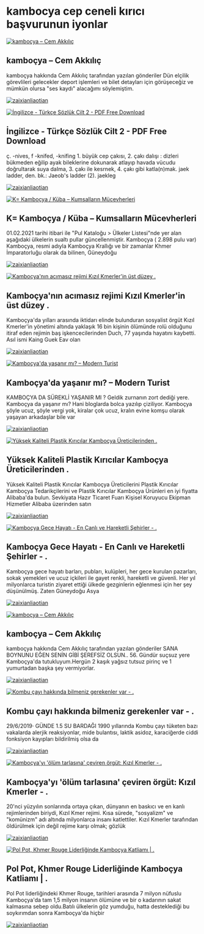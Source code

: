 # kambocya cep ceneli kırıcı başvurunun iyonlar
<a href="https://mnn.zoosnet.net/LR/Chatpre.aspx?id=MNN94995150&p=https://topgrinding.com/" target="_blank">![kamboçya – Cem Akkılıç](https://github.com/technlg/images/blob/main/43.jpg)</a>
## kamboçya – Cem Akkılıç
kamboçya hakkında Cem Akkılıç tarafından yazılan gönderiler Dün elçilik görevlileri gelecekler deport işlemleri ve bilet detayları için görüşeceğiz ve mümkün olursa "ses kaydı" alacağımı söylemiştim.
<a href="https://mnn.zoosnet.net/LR/Chatpre.aspx?id=MNN94995150&p=https://topgrinding.com/" target="_blank"><img src="https://github.com/technlg/images/raw/main/chat11.jpg" alt="zaixianliaotian"/></a><a href="//whatsapp.shibangsoft.com/WhatsApp.php" ><img src="https://github.com/technlg/images/raw/main/chat11.png" alt=""></a>
<a href="https://mnn.zoosnet.net/LR/Chatpre.aspx?id=MNN94995150&p=https://topgrinding.com/" target="_blank">![İngilizce - Türkçe Sözlük Cilt 2 - PDF Free Download](https://github.com/technlg/images/blob/main/6.jpg)</a>
## İngilizce - Türkçe Sözlük Cilt 2 - PDF Free Download
ç. -nives, f -knifed, -knifing 1. büyük cep çakısı, 2. çakı dalışı : dizleri bükmeden eğilip ayak bileklerine dokunarak atlayıp havada vücudu doğrultarak suya daIma, 3. çakı ile kesrnek, 4. çakı gibi katla(n)mak. jaek ladder, den. bk.: Jaeob's ladder (2). jaekleg 
<a href="https://mnn.zoosnet.net/LR/Chatpre.aspx?id=MNN94995150&p=https://topgrinding.com/" target="_blank"><img src="https://github.com/technlg/images/raw/main/chat11.jpg" alt="zaixianliaotian"/></a><a href="//whatsapp.shibangsoft.com/WhatsApp.php" ><img src="https://github.com/technlg/images/raw/main/chat11.png" alt=""></a>
<a href="https://mnn.zoosnet.net/LR/Chatpre.aspx?id=MNN94995150&p=https://topgrinding.com/" target="_blank">![K= Kamboçya / Küba – Kumsalların Mücevherleri](https://github.com/technlg/images/blob/main/57.jpg)</a>
## K= Kamboçya / Küba – Kumsalların Mücevherleri
01.02.2021 tarihi itibari ile "Pul Kataloğu > Ülkeler Listesi"nde yer alan aşağıdaki ülkelerin sualtı pullar güncellenmiştir. Kamboçya ( 2.898 pulu var) Kamboçya, resmi adıyla Kamboçya Krallığı ve bir zamanlar Khmer İmparatorluğu olarak da bilinen, Güneydoğu 
<a href="https://mnn.zoosnet.net/LR/Chatpre.aspx?id=MNN94995150&p=https://topgrinding.com/" target="_blank"><img src="https://github.com/technlg/images/raw/main/chat11.jpg" alt="zaixianliaotian"/></a><a href="//whatsapp.shibangsoft.com/WhatsApp.php" ><img src="https://github.com/technlg/images/raw/main/chat11.png" alt=""></a>
<a href="https://mnn.zoosnet.net/LR/Chatpre.aspx?id=MNN94995150&p=https://topgrinding.com/" target="_blank">![Kamboçya'nın acımasız rejimi Kızıl Kmerler'in üst düzey .](https://github.com/technlg/images/blob/main/65.jpg)</a>
## Kamboçya'nın acımasız rejimi Kızıl Kmerler'in üst düzey .
Kamboçya'da yılları arasında iktidarı elinde bulunduran sosyalist örgüt Kızıl Kmerler'in yönetimi altında yaklaşık 16 bin kişinin ölümünde rolü olduğunu itiraf eden rejimin baş işkencecilerinden Duch, 77 yaşında hayatını kaybetti. Asıl ismi Kaing Guek Eav olan 
<a href="https://mnn.zoosnet.net/LR/Chatpre.aspx?id=MNN94995150&p=https://topgrinding.com/" target="_blank"><img src="https://github.com/technlg/images/raw/main/chat11.jpg" alt="zaixianliaotian"/></a><a href="//whatsapp.shibangsoft.com/WhatsApp.php" ><img src="https://github.com/technlg/images/raw/main/chat11.png" alt=""></a>
<a href="https://mnn.zoosnet.net/LR/Chatpre.aspx?id=MNN94995150&p=https://topgrinding.com/" target="_blank">![Kamboçya'da yaşanır mı? – Modern Turist](https://github.com/technlg/images/blob/main/64.jpg)</a>
## Kamboçya'da yaşanır mı? – Modern Turist
KAMBOÇYA DA SÜREKLİ YAŞANIR MI ? Geldik zurnanın zort dediği yere. Kamboçya da yaşanır mı? Hani bloglarda bolca yazılıp çiziliyor. Kamboçya şöyle ucuz, şöyle vergi yok, kiralar çok ucuz, kralın evine komşu olarak yaşayan arkadaşlar bile var 
<a href="https://mnn.zoosnet.net/LR/Chatpre.aspx?id=MNN94995150&p=https://topgrinding.com/" target="_blank"><img src="https://github.com/technlg/images/raw/main/chat11.jpg" alt="zaixianliaotian"/></a><a href="//whatsapp.shibangsoft.com/WhatsApp.php" ><img src="https://github.com/technlg/images/raw/main/chat11.png" alt=""></a>
<a href="https://mnn.zoosnet.net/LR/Chatpre.aspx?id=MNN94995150&p=https://topgrinding.com/" target="_blank">![Yüksek Kaliteli Plastik Kırıcılar Kamboçya Üreticilerinden .](https://github.com/technlg/images/blob/main/29.jpg)</a>
## Yüksek Kaliteli Plastik Kırıcılar Kamboçya Üreticilerinden .
Yüksek Kaliteli Plastik Kırıcılar Kamboçya Üreticilerini Plastik Kırıcılar Kamboçya Tedarikçilerini ve Plastik Kırıcılar Kamboçya Ürünleri en iyi fiyatta Alibaba'da bulun. Sevkiyata Hazır Ticaret Fuarı Kişisel Koruyucu Ekipman Hizmetler Alibaba üzerinden satın
<a href="https://mnn.zoosnet.net/LR/Chatpre.aspx?id=MNN94995150&p=https://topgrinding.com/" target="_blank"><img src="https://github.com/technlg/images/raw/main/chat11.jpg" alt="zaixianliaotian"/></a><a href="//whatsapp.shibangsoft.com/WhatsApp.php" ><img src="https://github.com/technlg/images/raw/main/chat11.png" alt=""></a>
<a href="https://mnn.zoosnet.net/LR/Chatpre.aspx?id=MNN94995150&p=https://topgrinding.com/" target="_blank">![Kamboçya Gece Hayatı - En Canlı ve Hareketli Şehirler - .](https://github.com/technlg/images/blob/main/8.jpg)</a>
## Kamboçya Gece Hayatı - En Canlı ve Hareketli Şehirler - .
Kamboçya gece hayatı barları, pubları, kulüpleri, her gece kurulan pazarları, sokak yemekleri ve ucuz içkileri ile gayet renkli, hareketli ve güvenli. Her yıl milyonlarca turistin ziyaret ettiği ülkede gezginlerin eğlenmesi için her şey düşünülmüş. Zaten Güneydoğu Asya 
<a href="https://mnn.zoosnet.net/LR/Chatpre.aspx?id=MNN94995150&p=https://topgrinding.com/" target="_blank"><img src="https://github.com/technlg/images/raw/main/chat11.jpg" alt="zaixianliaotian"/></a><a href="//whatsapp.shibangsoft.com/WhatsApp.php" ><img src="https://github.com/technlg/images/raw/main/chat11.png" alt=""></a>
<a href="https://mnn.zoosnet.net/LR/Chatpre.aspx?id=MNN94995150&p=https://topgrinding.com/" target="_blank">![kamboçya – Cem Akkılıç](https://github.com/technlg/images/blob/main/56.jpg)</a>
## kamboçya – Cem Akkılıç
kamboçya hakkında Cem Akkılıç tarafından yazılan gönderiler SANA BOYNUNU EĞEN SENİN GİBİ ŞEREFSİZ OLSUN.. 56. Gündür suçsuz yere Kamboçya'da tutukluyum.Hergün 2 kaşık yağsız tutsuz pirinç ve 1 yumurtadan başka şey vermiyorlar.
<a href="https://mnn.zoosnet.net/LR/Chatpre.aspx?id=MNN94995150&p=https://topgrinding.com/" target="_blank"><img src="https://github.com/technlg/images/raw/main/chat11.jpg" alt="zaixianliaotian"/></a><a href="//whatsapp.shibangsoft.com/WhatsApp.php" ><img src="https://github.com/technlg/images/raw/main/chat11.png" alt=""></a>
<a href="https://mnn.zoosnet.net/LR/Chatpre.aspx?id=MNN94995150&p=https://topgrinding.com/" target="_blank">![Kombu çayı hakkında bilmeniz gerekenler var - .](https://github.com/technlg/images/blob/main/47.jpg)</a>
## Kombu çayı hakkında bilmeniz gerekenler var - .
29/6/2019· GÜNDE 1.5 SU BARDAĞI 1990 yıllarında Kombu çayı tüketen bazı vakalarda alerjik reaksiyonlar, mide bulantısı, laktik asidoz, karaciğerde ciddi fonksiyon kayıpları bildirilmiş olsa da 
<a href="https://mnn.zoosnet.net/LR/Chatpre.aspx?id=MNN94995150&p=https://topgrinding.com/" target="_blank"><img src="https://github.com/technlg/images/raw/main/chat11.jpg" alt="zaixianliaotian"/></a><a href="//whatsapp.shibangsoft.com/WhatsApp.php" ><img src="https://github.com/technlg/images/raw/main/chat11.png" alt=""></a>
<a href="https://mnn.zoosnet.net/LR/Chatpre.aspx?id=MNN94995150&p=https://topgrinding.com/" target="_blank">![Kamboçya'yı 'ölüm tarlasına' çeviren örgüt: Kızıl Kmerler - .](https://github.com/technlg/images/blob/main/23.jpg)</a>
## Kamboçya'yı 'ölüm tarlasına' çeviren örgüt: Kızıl Kmerler - .
20'nci yüzyılın sonlarında ortaya çıkan, dünyanın en baskıcı ve en kanlı rejimlerinden biriydi, Kızıl Kmer rejimi. Kısa sürede, "sosyalizm" ve "komünizm" adı altında milyonlarca insanı katlettiler. Kızıl Kmerler tarafından öldürülmek için değil rejime karşı olmak; gözlük 
<a href="https://mnn.zoosnet.net/LR/Chatpre.aspx?id=MNN94995150&p=https://topgrinding.com/" target="_blank"><img src="https://github.com/technlg/images/raw/main/chat11.jpg" alt="zaixianliaotian"/></a><a href="//whatsapp.shibangsoft.com/WhatsApp.php" ><img src="https://github.com/technlg/images/raw/main/chat11.png" alt=""></a>
<a href="https://mnn.zoosnet.net/LR/Chatpre.aspx?id=MNN94995150&p=https://topgrinding.com/" target="_blank">![Pol Pot, Khmer Rouge Liderliğinde Kamboçya Katliamı | .](https://github.com/technlg/images/blob/main/29.jpg)</a>
## Pol Pot, Khmer Rouge Liderliğinde Kamboçya Katliamı | .
Pol Pot liderliğindeki Khmer Rouge, tarihleri arasında 7 milyon nüfuslu Kamboçya'da tam 1,5 milyon insanın ölümüne ve bir o kadarının sakat kalmasına sebep oldu.Batılı ülkelerin göz yumduğu, hatta desteklediği bu soykırımdan sonra Kamboçya'da hiçbir
<a href="https://mnn.zoosnet.net/LR/Chatpre.aspx?id=MNN94995150&p=https://topgrinding.com/" target="_blank"><img src="https://github.com/technlg/images/raw/main/chat11.jpg" alt="zaixianliaotian"/></a><a href="//whatsapp.shibangsoft.com/WhatsApp.php" ><img src="https://github.com/technlg/images/raw/main/chat11.png" alt=""></a>
